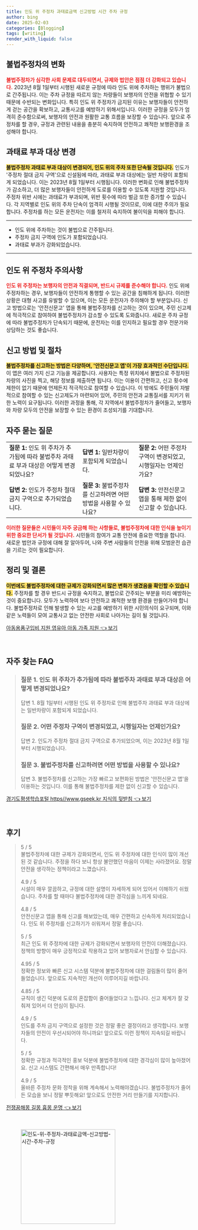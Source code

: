 ```yaml
---
title: 인도 위 주정차 과태료금액 신고방법 시간 주차 규정
author: bing
date: 2025-02-03
categories: [Blogging]
tags: [writing]
render_with_liquid: false
---
```



<h2 id='불법주정차의 변화'>불법주정차의 변화</h2>

<p><b><span style="color: #ee2323;">불법주정차가 심각한 사회 문제로 대두되면서, 규제와 법안은 점점 더 강화되고 있습니다.</span></b> 2023년 8월 1일부터 시행된 새로운 규정에 따라 인도 위에 주차하는 행위가 불법으로 간주됩니다. 이는 주차 규정을 따르지 않는 차량들이 보행자의 안전을 위협할 수 있기 때문에 수반되는 변화입니다. 특히 인도 위 주정차가 금지된 이유는 보행자들이 안전하게 걷는 공간을 확보하고, 교통사고를 예방하기 위해서입니다. 이러한 규정을 모두가 엄격히 준수함으로써, 보행자의 안전과 원활한 교통 흐름을 보장할 수 있습니다. 앞으로 주정차를 할 경우, 규정과 관련된 내용을 충분히 숙지하여 안전하고 쾌적한 보행환경을 조성해야 합니다.</p>

<h2 id='과태료 부과 대상 변경'>과태료 부과 대상 변경</h2>

<p><b><span style="background-color: #ffe066;">불법주정차 과태료 부과 대상이 변경되어, 인도 위의 주차 또한 단속될 것입니다.</span></b> 인도가 '주정차 절대 금지 구역'으로 신설됨에 따라, 과태료 부과 대상에는 일반 차량이 포함되게 되었습니다. 이는 2023년 8월 1일부터 시행됩니다. 이러한 변화로 인해 불법주정차가 감소하고, 더 많은 보행자들이 안전하게 도로를 이용할 수 있도록 지원할 것입니다. 주정차 위반 시에는 과태료가 부과되며, 위반 횟수에 따라 벌금 또한 증가할 수 있습니다. 각 지역별로 인도 위의 주차 단속이 엄격히 시행될 것이므로, 이에 대한 주의가 필요합니다. 주정차를 하는 모든 운전자는 이를 철저히 숙지하여 불이익을 피해야 합니다.</p>

<hr />

<ul>
    <li>인도 위에 주차하는 것이 불법으로 간주됩니다.</li>
    <li>주정차 금지 구역에 인도가 포함되었습니다.</li>
    <li>과태료 부과가 강화되었습니다.</li>
</ul>

<hr />

<h2 id='인도 위 주정차 주의사항'>인도 위 주정차 주의사항</h2>

<p><b><span style="color: #ee2323;">인도 위 주정차는 보행자의 안전과 직결되며, 반드시 규제를 준수해야 합니다.</span></b> 인도 위에 주정차하는 경우, 보행자들이 안전하게 통행할 수 있는 공간을 침해하게 됩니다. 이러한 상황은 대형 사고를 유발할 수 있으며, 이는 모든 운전자가 주의해야 할 부분입니다. 신고 방법으로는 '안전신문고' 앱을 통해 불법주정차를 신고하는 것이 있으며, 주민 신고제에 적극적으로 참여하여 불법주정차가 감소할 수 있도록 도와줍니다. 새로운 주차 규정에 따라 불법주정차가 단속되기 때문에, 운전자는 이를 인지하고 필요할 경우 전문가와 상담하는 것도 좋습니다.</p>

<h2 id='신고 방법 및 절차'>신고 방법 및 절차</h2>

<p><b><span style="background-color: #ffe066;">불법주정차를 신고하는 방법은 다양하며, '안전신문고 앱'이 가장 효과적인 수단입니다.</span></b> 이 앱은 여러 가지 신고 기능을 제공합니다. 사용자는 특정 위치에서 불법으로 주정차된 차량의 사진을 찍고, 해당 정보를 제출하면 됩니다. 이는 이용이 간편하고, 신고 횟수에 제한이 없기 때문에 언제든지 적극적으로 참여할 수 있습니다. 이 밖에도 주민들이 자발적으로 참여할 수 있는 신고제도가 마련되어 있어, 주민의 안전과 교통질서를 지키기 위한 노력이 요구됩니다. 이러한 과정을 통해, 각 지역에서 불법주정차가 줄어들고, 보행자와 차량 모두의 안전을 보장할 수 있는 환경이 조성되기를 기대합니다.</p>

<h2 id='자주 묻는 질문'>자주 묻는 질문</h2>

<table>
    <tr>
        <td><b>질문 1:</b> 인도 위 주차가 추가됨에 따라 불법주차 과태료 부과 대상은 어떻게 변경되었나요?</td>
        <td><b>답변 1:</b> 일반차량이 포함되게 되었습니다.</td>
        <td><b>질문 2:</b> 어떤 주정차 구역이 변경되었고, 시행일자는 언제인가요?</td>
    </tr>
    <tr>
        <td><b>답변 2:</b> 인도가 주정차 절대 금지 구역으로 추가되었습니다.</td>
        <td><b>질문 3:</b> 불법주정차를 신고하려면 어떤 방법을 사용할 수 있나요?</td>
        <td><b>답변 3:</b> 안전신문고 앱을 통해 제한 없이 신고할 수 있습니다.</td>
    </tr>
</table>

<p><b><span style="color: #ee2323;">이러한 질문들은 시민들이 자주 궁금해 하는 사항들로, 불법주정차에 대한 인식을 높이기 위한 중요한 단서가 될 것입니다.</span></b> 시민들의 참여가 교통 안전에 중요한 역할을 합니다. 새로운 법안과 규정에 대해 잘 알아두어, 나와 주변 사람들의 안전을 위해 모범운전 습관을 기르는 것이 필요합니다.</p>

<h2 id='정리 및 결론'>정리 및 결론</h2>

<p><b><span style="background-color: #ffe066;">이번에도 불법주정차에 대한 규제가 강화되면서 많은 변화가 생겼음을 확인할 수 있습니다.</span></b> 주정차를 할 경우 반드시 규정을 숙지하고, 불법으로 간주되는 부분을 미리 예방하는 것이 중요합니다. 모두가 노력하여 보다 안전하고 쾌적한 보행 환경을 만들어가야 합니다. 불법주정차로 인해 발생할 수 있는 사고를 예방하기 위한 시민의식이 요구되며, 이와 같은 노력들이 모여 교통사고 없는 안전한 사회로 나아가는 길이 될 것입니다.</p>


<p><a class="click-button" title="아동용품구입비 지원 영유아 아동 가족 지원" href="https://24nara.github.io/posts/%EC%95%84%EB%8F%99%EC%9A%A9%ED%92%88%EA%B5%AC%EC%9E%85%EB%B9%84-%EC%A7%80%EC%9B%90-%EC%98%81%EC%9C%A0%EC%95%84-%EC%95%84%EB%8F%99-%EA%B0%80%EC%A1%B1-%EC%A7%80%EC%9B%90/" rel="dofollow">아동용품구입비 지원 영유아 아동 가족 지원 👈 보기</a></p><br>
<h2 id='자주_찾는_FAQ'>자주 찾는 FAQ</h2>
<div itemscope="" itemtype="https://schema.org/FAQPage"> 
<blockquote> 
<div itemscope="" itemprop="mainEntity" itemtype="https://schema.org/Question"> 
<h3 itemprop="name">질문 1. 인도 위 주차가 추가됨에 따라 불법주차 과태료 부과 대상은 어떻게 변경되었나요?</h3> 
<div itemscope="" itemprop="acceptedAnswer" itemtype="https://schema.org/Answer"> 
<span itemprop="text"> 
<p>답변 1. 8월 1일부터 시행된 인도 위 주정차로 인해 불법주차 과태료 부과 대상에는 일반차량이 포함되게 되었습니다.</p> 
</span> 
</div> 
</div> 
<div itemscope="" itemprop="mainEntity" itemtype="https://schema.org/Question"> 
<h3 itemprop="name">질문 2. 어떤 주정차 구역이 변경되었고, 시행일자는 언제인가요?</h3> 
<div itemscope="" itemprop="acceptedAnswer" itemtype="https://schema.org/Answer"> 
<span itemprop="text"> 
<p>답변 2. 인도가 주정차 절대 금지 구역으로 추가되었으며, 이는 2023년 8월 1일부터 시행되었습니다.</p> 
</span> 
</div> 
</div> 
<div itemscope="" itemprop="mainEntity" itemtype="https://schema.org/Question"> 
<h3 itemprop="name">질문 3. 불법주정차를 신고하려면 어떤 방법을 사용할 수 있나요?</h3> 
<div itemscope="" itemprop="acceptedAnswer" itemtype="https://schema.org/Answer"> 
<span itemprop="text"> 
<p>답변 3. 불법주정차를 신고하는 가장 빠르고 보편화된 방법은 '안전신문고 앱'을 이용하는 것입니다. 이를 통해 불법주정차를 제한 없이 신고할 수 있습니다.</p> 
</span> 
</div> 
</div> 
</blockquote> 
</div>
<p><a class="click-button" title="경기도평생학습포털 https//www.gseek.kr 지식의 뒷받침" href="https://24nara.github.io/posts/%EA%B2%BD%EA%B8%B0%EB%8F%84%ED%8F%89%EC%83%9D%ED%95%99%EC%8A%B5%ED%8F%AC%ED%84%B8-httpswww.gseek.kr-%EC%A7%80%EC%8B%9D%EC%9D%98-%EB%92%B7%EB%B0%9B%EC%B9%A8/" rel="dofollow">경기도평생학습포털 https//www.gseek.kr 지식의 뒷받침 👈 보기</a></p><br>
<h2 id='후기'>후기</h2>
<div itemscope itemtype="https://schema.org/Product">
  <blockquote>
  <div itemprop="review" itemscope itemtype="https://schema.org/Review">
      <div itemprop="reviewRating" itemscope itemtype="https://schema.org/Rating"> <span itemprop="ratingValue">5</span> / <span itemprop="bestRating">5</span> </div>
      <span itemprop="reviewBody">불법주정차에 대한 규제가 강화되면서, 인도 위 주정차에 대한 인식이 많이 개선된 것 같습니다. 주정을 하다 보니 항상 불안했던 마음이 이제는 사라졌어요. 정말 안전을 생각하는 정책이라고 느꼈습니다.</span>
  </div>
  <br>
  <div itemprop="review" itemscope itemtype="https://schema.org/Review">
      <div itemprop="reviewRating" itemscope itemtype="https://schema.org/Rating"> <span itemprop="ratingValue">4.9</span> / <span itemprop="bestRating">5</span> </div>
      <span itemprop="reviewBody">시설이 매우 깔끔하고, 규정에 대한 설명이 자세하게 되어 있어서 이해하기 쉬웠습니다. 주차를 할 때마다 불법주정차에 대한 경각심을 느끼게 되네요.</span>
  </div>
  <br>
  <div itemprop="review" itemscope itemtype="https://schema.org/Review">
      <div itemprop="reviewRating" itemscope itemtype="https://schema.org/Rating"> <span itemprop="ratingValue">4.8</span> / <span itemprop="bestRating">5</span> </div>
      <span itemprop="reviewBody">안전신문고 앱을 통해 신고를 해보았는데, 매우 간편하고 신속하게 처리되었습니다. 인도 위 주정차를 신고하기가 쉬워져서 정말 좋습니다.</span>
  </div>
  <br>
  <div itemprop="review" itemscope itemtype="https://schema.org/Review">
      <div itemprop="reviewRating" itemscope itemtype="https://schema.org/Rating"> <span itemprop="ratingValue">5</span> / <span itemprop="bestRating">5</span> </div>
      <span itemprop="reviewBody">최근 인도 위 주정차에 대한 규제가 강화되면서 보행자의 안전이 더해졌습니다. 정책의 방향이 매우 긍정적으로 작용하고 있어 보행자로서 안심할 수 있습니다.</span>
  </div>
  <br>
  <div itemprop="review" itemscope itemtype="https://schema.org/Review">
      <div itemprop="reviewRating" itemscope itemtype="https://schema.org/Rating"> <span itemprop="ratingValue">4.95</span> / <span itemprop="bestRating">5</span> </div>
      <span itemprop="reviewBody">정확한 정보와 빠른 신고 시스템 덕분에 불법주정차에 대한 걸림돌이 많이 줄어들었습니다. 앞으로도 지속적인 개선이 이루어지길 바랍니다.</span>
  </div>
  <br>
  <div itemprop="review" itemscope itemtype="https://schema.org/Review">
      <div itemprop="reviewRating" itemscope itemtype="https://schema.org/Rating"> <span itemprop="ratingValue">4.85</span> / <span itemprop="bestRating">5</span> </div>
      <span itemprop="reviewBody">규칙이 생긴 덕분에 도로의 혼잡함이 줄어들었다고 느낍니다. 신고 체계가 잘 갖춰져 있어서 더 안심이 됩니다.</span>
  </div>
  <br>
  <div itemprop="review" itemscope itemtype="https://schema.org/Review">
      <div itemprop="reviewRating" itemscope itemtype="https://schema.org/Rating"> <span itemprop="ratingValue">4.9</span> / <span itemprop="bestRating">5</span> </div>
      <span itemprop="reviewBody">인도를 주차 금지 구역으로 설정한 것은 정말 좋은 결정이라고 생각합니다. 보행자들의 안전이 우선시되어야 하니까요! 앞으로도 이런 정책이 지속되길 바랍니다.</span>
  </div>
  <br>
  <div itemprop="review" itemscope itemtype="https://schema.org/Review">
      <div itemprop="reviewRating" itemscope itemtype="https://schema.org/Rating"> <span itemprop="ratingValue">5</span> / <span itemprop="bestRating">5</span> </div>
      <span itemprop="reviewBody">정확한 규정과 적극적인 홍보 덕분에 불법주정차에 대한 경각심이 많이 높아졌어요. 신고 시스템도 간편해서 매우 만족합니다!</span>
  </div>
  <br>
  <div itemprop="review" itemscope itemtype="https://schema.org/Review">
      <div itemprop="reviewRating" itemscope itemtype="https://schema.org/Rating"> <span itemprop="ratingValue">4.9</span> / <span itemprop="bestRating">5</span> </div>
      <span itemprop="reviewBody">올바른 주정차 문화 정착을 위해 계속해서 노력해야겠습니다. 불법주정차가 줄어든 모습을 보니 정말 뿌듯해요! 앞으로도 안전한 거리 만들기를 지지합니다.</span>
  </div>
  </blockquote>
</div>
<p><a class="click-button" title="전쟁꿈해몽 길몽 흉몽 운명" href="https://24nara.github.io/posts/%EC%A0%84%EC%9F%81%EA%BF%88%ED%95%B4%EB%AA%BD-%EA%B8%B8%EB%AA%BD-%ED%9D%89%EB%AA%BD-%EC%9A%B4%EB%AA%85/" rel="dofollow">전쟁꿈해몽 길몽 흉몽 운명 👈 보기</a></p><br>
<figure class="image"><img src="https://24nara.github.io/assets/img/thumbnail/인도-위-주정차-과태료금액-신고방법-시간-주차-규정.webp" alt="인도-위-주정차-과태료금액-신고방법-시간-주차-규정" width="256" height="256"></figure>